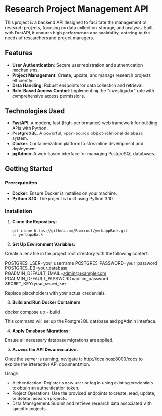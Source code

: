 # Research Project Management API

This project is a backend API designed to facilitate the management of research projects, focusing on data collection, storage, and analysis. Built with FastAPI, it ensures high performance and scalability, catering to the needs of researchers and project managers.

## Features

- **User Authentication**: Secure user registration and authentication mechanisms.
- **Project Management**: Create, update, and manage research projects efficiently.
- **Data Handling**: Robust endpoints for data collection and retrieval.
- **Role-Based Access Control**: Implementing the "investigador" role with comprehensive access permissions.

## Technologies Used

- **FastAPI**: A modern, fast (high-performance) web framework for building APIs with Python.
- **PostgreSQL**: A powerful, open-source object-relational database system.
- **Docker**: Containerization platform to streamline development and deployment.
- **pgAdmin**: A web-based interface for managing PostgreSQL databases.

## Getting Started

### Prerequisites

- **Docker**: Ensure Docker is installed on your machine.
- **Python 3.10**: The project is built using Python 3.10.

### Installation

1. **Clone the Repository**:

   ```bash
   git clone https://github.com/Ramirouf/yerbappBack.git
   cd yerbappBack
    ```

2. **Set Up Environment Variables:**

Create a .env file in the project root directory with the following content:

POSTGRES_USER=your_username
POSTGRES_PASSWORD=your_password
POSTGRES_DB=your_database
PGADMIN_DEFAULT_EMAIL=admin@example.com
PGADMIN_DEFAULT_PASSWORD=admin_password
SECRET_KEY=your_secret_key

Replace placeholders with your actual credentials.

3. **Build and Run Docker Containers:**

docker compose up --build

This command will set up the PostgreSQL database and pgAdmin interface.

4. **Apply Database Migrations:**

Ensure all necessary database migrations are applied.

5. **Access the API Documentation:**

Once the server is running, navigate to http://localhost:8000/docs to explore the interactive API documentation.

Usage
- Authentication: Register a new user or log in using existing credentials to obtain an authentication token.
- Project Operations: Use the provided endpoints to create, read, update, or delete research projects.
- Data Management: Submit and retrieve research data associated with specific projects.